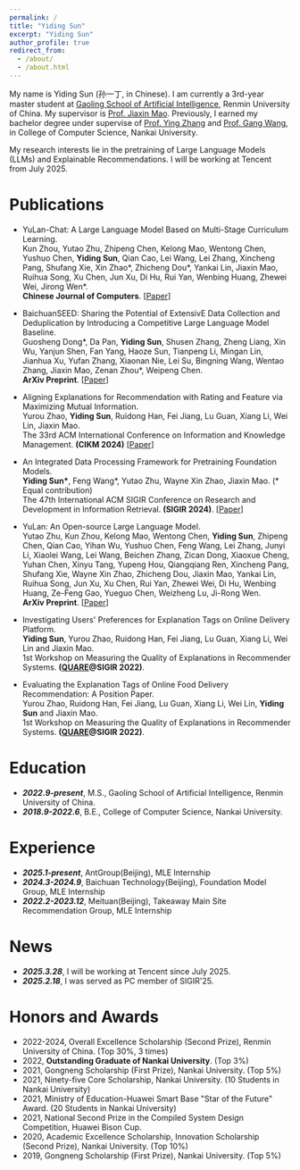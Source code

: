```yaml
---
permalink: /
title: "Yiding Sun"
excerpt: "Yiding Sun"
author_profile: true
redirect_from: 
  - /about/
  - /about.html
---
```


My name is Yiding Sun (孙一丁, in Chinese). I am currently a 3rd-year master student at [Gaoling School of Artificial Intelligence](http://ai.ruc.edu.cn/), Renmin University of China. My supervisor is [Prof. Jiaxin Mao](https://sites.google.com/site/maojiaxin/). Previously, I earned my bachelor degree under supervise of [Prof. Ying Zhang](https://dbis.nankai.edu.cn/2023/0322/c12139a506904/page.htm) and [Prof. Gang Wang](https://cc.nankai.edu.cn/2021/0323/c13619a490377/page.htm), in College of Computer Science, Nankai University.

My research interests lie in the pretraining of Large Language Models (LLMs) and Explainable Recommendations. I will be working at Tencent from July 2025.

Publications
======

* YuLan-Chat: A Large Language Model Based on Multi-Stage Curriculum Learning. \
Kun Zhou, Yutao Zhu, Zhipeng Chen, Kelong Mao, Wentong Chen, Yushuo Chen, **Yiding Sun**, Qian Cao, Lei Wang, Lei Zhang, Xincheng Pang, Shufang Xie, Xin Zhao\*, Zhicheng Dou\*, Yankai Lin, Jiaxin Mao, Ruihua Song, Xu Chen, Jun Xu, Di Hu, Rui Yan, Wenbing Huang, Zhewei Wei, Jirong Wen\*. \
**Chinese Journal of Computers**. [[Paper](https://kns.cnki.net/kcms2/article/abstract?v=gpYlZH45TFnKWeB9Jc2TCXqboIvV8ZP8zlMA8ZBAGd04eJoBhOLmyMU892yLtWMk7HkPJjdIU5dPIji0eXElMN8cVsQ0ZMVnnxuFWlDdU8yPpafOxXCA6PEVyIbWdBhJ56WQk7KK_zzcyHiJu4rF3lqkoC5GCl8__DcI88IF_Ci3mi7Was7CIWJjXWu9rI3XrQ5QGRQsw0pRGmvFtGIOWg==)]

* BaichuanSEED: Sharing the Potential of ExtensivE Data Collection and Deduplication by Introducing a Competitive Large Language Model Baseline. \
Guosheng Dong\*, Da Pan, **Yiding Sun**, Shusen Zhang, Zheng Liang, Xin Wu, Yanjun Shen, Fan Yang, Haoze Sun, Tianpeng Li, Mingan Lin, Jianhua Xu, Yufan Zhang, Xiaonan Nie, Lei Su, Bingning Wang, Wentao Zhang, Jiaxin Mao, Zenan Zhou\*, Weipeng Chen. \
**ArXiv Preprint**. [[Paper](https://arxiv.org/abs/2408.15079)]

* Aligning Explanations for Recommendation with Rating and Feature via Maximizing Mutual Information. \
Yurou Zhao, **Yiding Sun**, Ruidong Han, Fei Jiang, Lu Guan, Xiang Li, Wei Lin, Jiaxin Mao. \
The 33rd ACM International Conference on Information and Knowledge Management. **(CIKM 2024)** [[Paper](https://dl.acm.org/doi/10.1145/3627673.3679663)] 

* An Integrated Data Processing Framework for Pretraining Foundation Models. \
**Yiding Sun\***, Feng Wang\*, Yutao Zhu, Wayne Xin Zhao, Jiaxin Mao. (\* Equal contribution) \
The 47th International ACM SIGIR Conference on Research and Development in Information Retrieval. **(SIGIR 2024)**. [[Paper](https://dl.acm.org/doi/abs/10.1145/3626772.3657671)]

* YuLan: An Open-source Large Language Model. \
Yutao Zhu, Kun Zhou, Kelong Mao, Wentong Chen, **Yiding Sun**, Zhipeng Chen, Qian Cao, Yihan Wu, Yushuo Chen, Feng Wang, Lei Zhang, Junyi Li, Xiaolei Wang, Lei Wang, Beichen Zhang, Zican Dong, Xiaoxue Cheng, Yuhan Chen, Xinyu Tang, Yupeng Hou, Qiangqiang Ren, Xincheng Pang, Shufang Xie, Wayne Xin Zhao, Zhicheng Dou, Jiaxin Mao, Yankai Lin, Ruihua Song, Jun Xu, Xu Chen, Rui Yan, Zhewei Wei, Di Hu, Wenbing Huang, Ze-Feng Gao, Yueguo Chen, Weizheng Lu, Ji-Rong Wen. \
**ArXiv Preprint**. [[Paper](https://arxiv.org/abs/2406.19853)]


* Investigating Users' Preferences for Explanation Tags on Online Delivery Platform. \
**Yiding Sun**, Yurou Zhao, Ruidong Han, Fei Jiang, Lu Guan, Xiang Li, Wei Lin and Jiaxin Mao. \
1st Workshop on Measuring the Quality of Explanations 
in Recommender Systems. **([QUARE](https://sites.google.com/view/quare-2022/accepted-papers)@SIGIR 2022)**. 

* Evaluating the Explanation Tags of Online Food Delivery Recommendation: A Position Paper. \
Yurou Zhao, Ruidong Han, Fei Jiang, Lu Guan, Xiang Li, Wei Lin, **Yiding Sun** and Jiaxin Mao. \
1st Workshop on Measuring the Quality of Explanations 
in Recommender Systems. **([QUARE](https://sites.google.com/view/quare-2022/accepted-papers)@SIGIR 2022)**. 

Education
======

* ***2022.9-present***, M.S., Gaoling School of Artificial Intelligence, Renmin University of China.
* ***2018.9-2022.6***, B.E., College of Computer Science, Nankai University. 

Experience
======

* ***2025.1-present***, AntGroup(Beijing), MLE Internship
* ***2024.3-2024.9***, Baichuan Technology(Beijing), Foundation Model Group, MLE Internship 
* ***2022.2-2023.12***, Meituan(Beijing), Takeaway Main Site Recommendation Group, MLE Internship

News
======

* ***2025.3.28***, I will be working at Tencent since July 2025.
* ***2025.2.18***, I was served as PC member of SIGIR'25.

Honors and Awards
======
* 2022-2024, Overall Excellence Scholarship (Second Prize), Renmin University of China. (Top 30%, 3 times)
* 2022, **Outstanding Graduate of Nankai University**. (Top 3%)
* 2021, Gongneng Scholarship (First Prize), Nankai University. (Top 5%)
* 2021, Ninety-five Core Scholarship, Nankai University. (10 Students in Nankai University)
* 2021, Ministry of Education-Huawei Smart Base "Star of the Future" Award. (20 Students in Nankai University)
* 2021, National Second Prize in the Compiled System Design Competition, Huawei Bison Cup.
* 2020, Academic Excellence Scholarship, Innovation Scholarship (Second Prize), Nankai University. (Top 10%)
* 2019, Gongneng Scholarship (First Prize), Nankai University. (Top 5%)